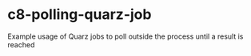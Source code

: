 # c8-polling-quarz-job
Example usage of Quarz jobs to poll outside the process until a result is reached
